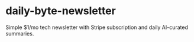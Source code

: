 # daily-byte-newsletter
Simple $1/mo tech newsletter with Stripe subscription and daily AI-curated summaries.
